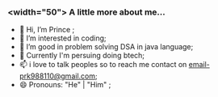 ### <width="50"> A little more about me...  
- 👋 Hi, I’m Prince ;
- 👀 I’m interested in coding;
- 🌱 I’m good in problem solving DSA in java language;
- 💞️ Currently I'm persuing doing btech;
- 📫 i love to talk peoples so to reach me contact on email-prk988110@gmail.com;
- 😄 Pronouns: "He" | "Him" ;
  

<!---
Princeji-ai/Princeji-ai is a ✨ special ✨ repository because its `README.md` (this file) appears on your GitHub profile.
You can click the Preview link to take a look at your changes.
--->
